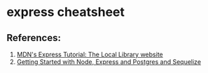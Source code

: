 # express cheatsheet

## References:

1. [MDN's Express Tutorial: The Local Library website](https://developer.mozilla.org/en-US/docs/Learn/Server-side/Express_Nodejs/Tutorial_local_library_website)
1. [Getting Started with Node, Express and Postgres and Sequelize](https://scotch.io/tutorials/getting-started-with-node-express-and-postgres-using-sequelize)
